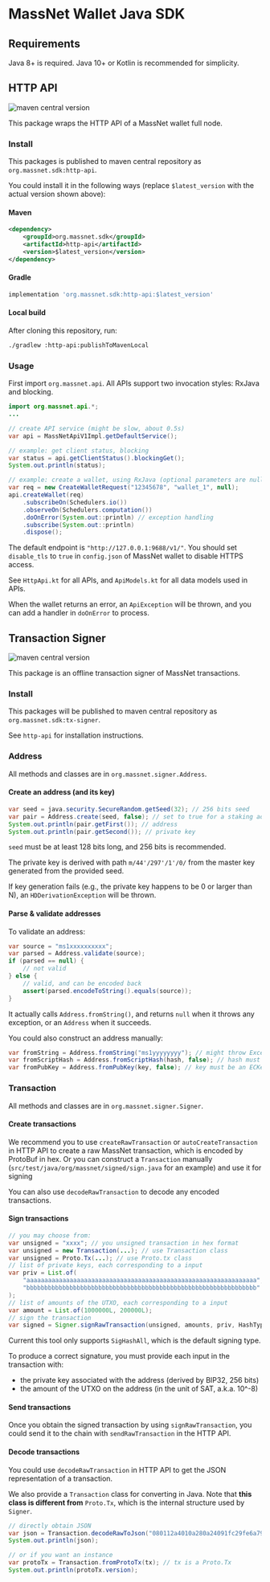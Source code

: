 # MassNet Wallet Java SDK

## Requirements

Java 8+ is required. Java 10+ or Kotlin is recommended for simplicity.

## HTTP API

![maven central version](https://img.shields.io/maven-central/v/org.massnet.sdk/http-api)

This package wraps the HTTP API of a MassNet wallet full node.

### Install

This packages is published to maven central repository as `org.massnet.sdk:http-api`.

You could install it in the following ways (replace `$latest_version` with the actual version shown above):

#### Maven

```xml
<dependency>
    <groupId>org.massnet.sdk</groupId>
    <artifactId>http-api</artifactId>
    <version>$latest_version</version>
</dependency>
```

#### Gradle

```groovy
implementation 'org.massnet.sdk:http-api:$latest_version'
```

#### Local build

After cloning this repository, run:

```bash
./gradlew :http-api:publishToMavenLocal
```

### Usage

First import `org.massnet.api`.
All APIs support two invocation styles: RxJava and blocking.

```java
import org.massnet.api.*;
...

// create API service (might be slow, about 0.5s)
var api = MassNetApiV1Impl.getDefaultService();

// example: get client status, blocking
var status = api.getClientStatus().blockingGet();
System.out.println(status);

// example: create a wallet, using RxJava (optional parameters are nullable)
var req = new CreateWalletRequest("12345678", "wallet_1", null);
api.createWallet(req)
    .subscribeOn(Schedulers.io())
    .observeOn(Schedulers.computation())
    .doOnError(System.out::println) // exception handling
    .subscribe(System.out::println)
    .dispose();
```

The default endpoint is `"http://127.0.0.1:9688/v1/"`.
You should set `disable_tls` to `true` in `config.json` of MassNet wallet to disable HTTPS access.

See `HttpApi.kt` for all APIs, and `ApiModels.kt` for all data models used in APIs.

When the wallet returns an error, an `ApiException` will be thrown,
and you can add a handler in `doOnError` to process.

## Transaction Signer

![maven central version](https://img.shields.io/maven-central/v/org.massnet.sdk/tx-signer)

This package is an offline transaction signer of MassNet transactions.

### Install

This packages will be published to maven central repository as `org.massnet.sdk:tx-signer`.

See `http-api` for installation instructions.

### Address

All methods and classes are in `org.massnet.signer.Address`.

#### Create an address (and its key)

```java
var seed = java.security.SecureRandom.getSeed(32); // 256 bits seed
var pair = Address.create(seed, false); // set to true for a staking address
System.out.println(pair.getFirst()); // address
System.out.println(pair.getSecond()); // private key
```

`seed` must be at least 128 bits long, and 256 bits is recommended.

The private key is derived with path `m/44'/297'/1'/0/` from the master key generated from the provided seed.

If key generation fails (e.g., the private key happens to be 0 or larger than N), an `HDDerivationException` will be thrown.

#### Parse & validate addresses

To validate an address:

```java
var source = "ms1xxxxxxxxxx";
var parsed = Address.validate(source);
if (parsed == null) {
    // not valid
} else {
    // valid, and can be encoded back
    assert(parsed.encodeToString().equals(source));
}
```

It actually calls `Address.fromString()`, 
and returns `null` when it throws any exception, or an `Address` when it succeeds.

You could also construct an address manually:

```java
var fromString = Address.fromString("ms1yyyyyyyy"); // might throw Exception if not valid
var fromScriptHash = Address.fromScriptHash(hash, false); // hash must be 32 bytes long
var fromPubKey = Address.fromPubKey(key, false); // key must be an ECKey with a compressed public key (33 bytes)
```

### Transaction

All methods and classes are in `org.massnet.signer.Signer`.

#### Create transactions

We recommend you to use `createRawTransaction` or `autoCreateTransaction` in HTTP API to create a raw MassNet transaction, which is encoded by ProtoBuf in hex.
Or you can construct a `Transaction` manually (`src/test/java/org/massnet/signed/sign.java` for an example) and use it for signing

You can also use `decodeRawTransaction` to decode any encoded transactions.

#### Sign transactions

```java
// you may choose from:
var unsigned = "xxxx"; // you unsigned transaction in hex format
var unsigned = new Transaction(...); // use Transaction class
var unsigned = Proto.Tx(...); // use Proto.tx class
// list of private keys, each corresponding to a input
var priv = List.of(
    "aaaaaaaaaaaaaaaaaaaaaaaaaaaaaaaaaaaaaaaaaaaaaaaaaaaaaaaaaaaaaaaa",
    "bbbbbbbbbbbbbbbbbbbbbbbbbbbbbbbbbbbbbbbbbbbbbbbbbbbbbbbbbbbbbbbb"
);
// list of amounts of the UTXO, each corresponding to a input
var amount = List.of(1000000L, 200000L);
// sign the transaction
var signed = Signer.signRawTransaction(unsigned, amounts, priv, HashType.SigHashAll);
```

Current this tool only supports `SigHashAll`, which is the default signing type.

To produce a correct signature, you must provide each input in the transaction with:

* the private key associated with the address (derived by BIP32, 256 bits)
* the amount of the UTXO on the address (in the unit of SAT, a.k.a. 10^-8)

#### Send transactions

Once you obtain the signed transaction by using `signRawTransaction`,
you could send it to the chain with `sendRawTransaction` in the HTTP API.

#### Decode transactions

You could use `decodeRawTransaction` in HTTP API to get the JSON representation of a transaction.

We also provide a `Transaction` class for converting in Java.
Note that **this class is different from** `Proto.Tx`, which is the internal structure used by `Signer`.

```java
// directly obtain JSON
var json = Transaction.decodeRawToJson("080112a4010a280a24091fc29fe6a799515d11b457408abbafe...");
System.out.println(json);

// or if you want an instance
var protoTx = Transaction.fromProtoTx(tx); // tx is a Proto.Tx
System.out.println(protoTx.version);
```
